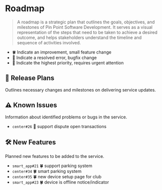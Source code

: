 # Roadmap

> A roadmap is a strategic plan that outlines the goals, objectives, and milestones of Pin Point Software Development. It serves as a visual representation of the steps that need to be taken to achieve a desired outcome, and helps stakeholders understand the timeline and sequence of activities involved.

- 🍀 Indicate an improvement, small feature change
- 🐞 Indicate a resolved error, bugfix change
- 🚨 Indicate the highest priority, requires urgent attention

## 🚧 Release Plans

Outlines necessary changes and milestones on delivering service updates.

## ⚠️ Known Issues

Information about identified problems or bugs in the service.

- `center#26` 🐞 support dispute open transactions

## 🛠️ New Features

Planned new features to be added to the service.

- `smart_app#21` 🍀 support parking system
- `center#34` 🍀 smart parking system
- `center#35` 🍀 new device setup page for club
- `smart_app#23` 🍀 device is offline notice/indicator


